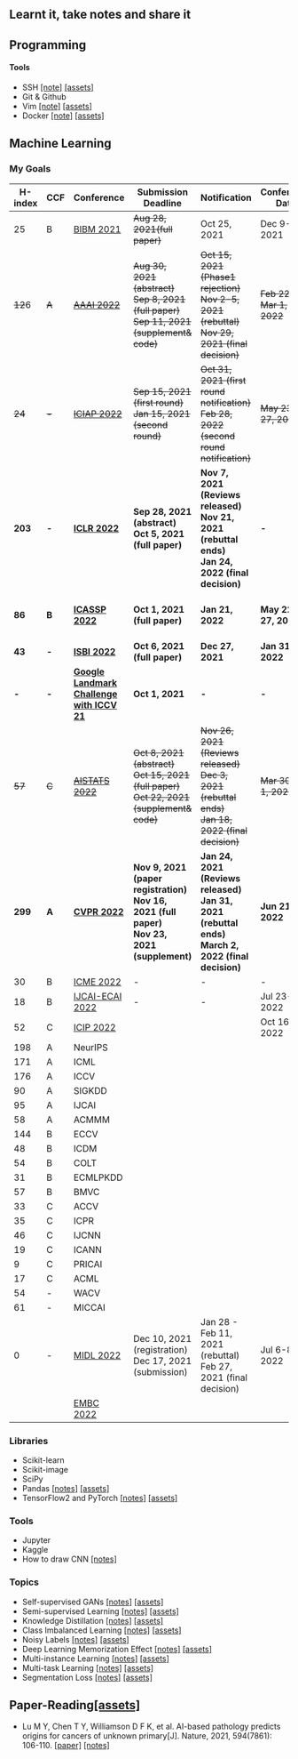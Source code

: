 ## Learnt it, take notes and share it

## Programming

#### Tools

- SSH [[note]](./learnt/ssh/ssh-notes.md) [[assets]](https://github.com/yuanpinz/learntit/tree/main/learnt/ssh)
- Git & Github
- Vim [[note]](./learnt/vim/vim.md) [[assets]](https://github.com/yuanpinz/learntit/tree/main/learnt/vim)
- Docker [[note]](./learnt/docker/docker.md) [[assets]](https://github.com/yuanpinz/learntit/tree/main/learnt/docker)

## Machine Learning

### My Goals

| H-index | CCF   | Conference                                                   | Submission Deadline                                          | Notification                                                 | Conference Date          | Status                                |
| ------- | ----- | ------------------------------------------------------------ | ------------------------------------------------------------ | ------------------------------------------------------------ | ------------------------ | ------------------------------------- |
| 25      | B     | [BIBM 2021](https://ieeebibm.org/BIBM2021/)                  | ~~Aug 28, 2021(full paper)~~                                 | Oct 25, 2021                                                 | Dec 9-12, 2021           | Submitted paper "SIEMIL"              |
| ~~12~~6 | ~~A~~ | ~~[AAAI 2022](https://aaai.org/Conferences/AAAI-22/aaai22call/)~~ | ~~Aug 30, 2021 (abstract)<br/>Sep 8, 2021 (full paper)<br/>Sep 11, 2021 (supplement& code)~~ | ~~Oct 15, 2021 (Phase1 rejection)<br/>Nov 2-5, 2021 (rebuttal)<br/>Nov 29, 2021 (final decision)~~ | ~~Feb 22 - Mar 1, 2022~~ | not participating                     |
| ~~24~~  | ~~-~~ | ~~[ICIAP 2022](https://www.iciap2021.org/)~~                 | ~~Sep 15, 2021 (first round)<br/>Jan 15, 2021 (second round)~~ | ~~Oct 31, 2021 (first round notification)<br/>Feb 28, 2022 (second round notification)~~ | ~~May 23-27, 2022~~      | not participating                     |
| **203** | **-** | **[ICLR 2022](https://iclr.cc/Conferences/2022/CallForPapers)** | **Sep 28, 2021 (abstract)<br/>Oct 5, 2021 (full paper)**     | **Nov 7, 2021 (Reviews released)<br/>Nov 21, 2021 (rebuttal ends)<br/>Jan 24, 2022 (final decision)** | **-**                    | **preparing two MIL paper**           |
| **86**  | **B** | **[ICASSP 2022](https://2022.ieeeicassp.org/)**              | **Oct 1, 2021 (full paper)**                                 | **Jan 21, 2022**                                             | **May 22-27, 2022**      | **preparing for bio imaging session** |
| **43**  | **-** | **[ISBI 2022](https://biomedicalimaging.org/2022/)**         | **Oct 6, 2021 (full paper)**                                 | **Dec 27, 2021**                                             | **Jan 31, 2022**         | **preparing wsi paper**               |
| **-**   | **-** | **[Google Landmark Challenge with ICCV 21](https://www.kaggle.com/c/landmark-recognition-2021)** | **Oct 1, 2021**                                              | **-**                                                        | **-**                    | **preparing**                         |
| ~~57~~  | ~~C~~ | ~~[AISTATS 2022](https://aistats.org/aistats2022/index.html)~~ | ~~Oct 8, 2021 (abstract)<br/>Oct 15, 2021 (full paper)<br/>Oct 22, 2021 (supplement& code)~~ | ~~Nov 26, 2021 (Reviews released)<br/>Dec 3, 2021 (rebuttal ends)<br/>Jan 18, 2022 (final decision)~~ | ~~Mar 30-Apr 1, 2022~~   | not participating                     |
| **299** | **A** | **[CVPR 2022](http://cvpr2022.thecvf.com/)**                 | **Nov 9, 2021 (paper registration)<br/>Nov 16, 2021 (full paper)<br/>Nov 23, 2021 (supplement)** | **Jan 24, 2021 (Reviews released)<br/>Jan 31, 2021 (rebuttal ends)<br/>March 2, 2022 (final decision)** | **Jun 21-24, 2022**      |                                       |
| 30      | B     | [ICME 2022](http://2022.ieeeicme.org/)                       | -                                                            | -                                                            | -                        |                                       |
| 18      | B     | [IJCAI-ECAI 2022](https://ijcai-22.org/)                     | -                                                            | -                                                            | Jul 23-29, 2022          |                                       |
| 52      | C     | [ICIP 2022](http://2022.ieeeicip.org/)                       |                                                              |                                                              | Oct 16-19, 2022          |                                       |
| 198     | A     | NeurIPS                                                      |                                                              |                                                              |                          |                                       |
| 171     | A     | ICML                                                         |                                                              |                                                              |                          |                                       |
| 176     | A     | ICCV                                                         |                                                              |                                                              |                          |                                       |
| 90      | A     | SIGKDD                                                       |                                                              |                                                              |                          |                                       |
| 95      | A     | IJCAI                                                        |                                                              |                                                              |                          |                                       |
| 58      | A     | ACMMM                                                        |                                                              |                                                              |                          |                                       |
| 144     | B     | ECCV                                                         |                                                              |                                                              |                          |                                       |
| 48      | B     | ICDM                                                         |                                                              |                                                              |                          |                                       |
| 54      | B     | COLT                                                         |                                                              |                                                              |                          |                                       |
| 31      | B     | ECMLPKDD                                                     |                                                              |                                                              |                          |                                       |
| 57      | B     | BMVC                                                         |                                                              |                                                              |                          |                                       |
| 33      | C     | ACCV                                                         |                                                              |                                                              |                          |                                       |
| 35      | C     | ICPR                                                         |                                                              |                                                              |                          |                                       |
| 46      | C     | IJCNN                                                        |                                                              |                                                              |                          |                                       |
| 19      | C     | ICANN                                                        |                                                              |                                                              |                          |                                       |
| 9       | C     | PRICAI                                                       |                                                              |                                                              |                          |                                       |
| 17      | C     | ACML                                                         |                                                              |                                                              |                          |                                       |
| 54      | -     | WACV                                                         |                                                              |                                                              |                          |                                       |
| 61      | -     | MICCAI                                                       |                                                              |                                                              |                          |                                       |
| 0       | -     | [MIDL 2022](https://2022.midl.io/)                           | Dec 10, 2021 (registration)<br/>Dec 17, 2021 (submission)    | Jan 28 - Feb 11, 2021 (rebuttal)<br/>Feb 27, 2021 (final decision) | Jul 6-8, 2022            |                                       |
|         |       | [EMBC 2022](https://embc.embs.org/2022/)                     |                                                              |                                                              |                          |                                       |

### Libraries

- Scikit-learn
- Scikit-image
- SciPy
- Pandas [[notes]](./learnt/pandas/pandas.md)  [[assets]](https://github.com/yuanpinz/learntit/tree/main/learnt/pandas)
- TensorFlow2 and PyTorch [[notes]](./learnt/dl-libraries/tf2.md)  [[assets]](https://github.com/yuanpinz/learntit/tree/main/learnt/dl-libraries)

### Tools

- Jupyter
- Kaggle
- How to draw CNN [[notes]](./learnt/ml-tools/draw-cnn.md) 

### Topics

- Self-supervised GANs [[notes]](./learnt/self-supervised-gans/self-supervised-gans.md) [[assets]](https://github.com/yuanpinz/learntit/tree/main/learnt/self-supervised-gans)
- Semi-supervised Learning [[notes]](./learnt/semi-supervised-learning/semi-supervised-learning.md) [[assets]](https://github.com/yuanpinz/learntit/tree/main/learnt/semi-supervised-learning)
- Knowledge Distillation [[notes]](./learnt/knowledge-distillation/knowledge-distillation.md) [[assets]](https://github.com/yuanpinz/learntit/tree/main/learnt/knowledge-distillation)
- Class Imbalanced Learning [[notes]](./learnt/class-imbalanced-learning/class-imbalanced-learning.md) [[assets]](https://github.com/yuanpinz/learntit/tree/main/learnt/class-imbalanced-learning)
- Noisy Labels [[notes]](./learnt/noisy-labels/noisy-labels.md) [[assets]](https://github.com/yuanpinz/learntit/tree/main/learnt/noisy-labels)
- Deep Learning Memorization Effect [[notes]](./learnt/dl-memorization-effect/dl-memorization-effect.md) [[assets]](https://github.com/yuanpinz/learntit/tree/main/learnt/dl-memorization-effect)
- Multi-instance Learning [[notes]](./learnt/multi-instance-learning/multi-instance-learning.md) [[assets]](https://github.com/yuanpinz/learntit/tree/main/learnt/multi-instance-learning)
- Multi-task Learning [[notes]](./learnt/multi-task-learning/multi-task-learning.md) [[assets]](https://github.com/yuanpinz/learntit/tree/main/learnt/multi-task-learning)
- Segmentation Loss [[notes]](./learnt/segmentation-loss/segmentation-loss.md) [[assets]](https://github.com/yuanpinz/learntit/tree/main/learnt/segmentation-loss)

## Paper-Reading[[assets]](https://github.com/yuanpinz/learntit/tree/main/learnt/paper-reading/)

- Lu M Y, Chen T Y, Williamson D F K, et al. AI-based pathology predicts origins for cancers of unknown primary[J]. Nature, 2021, 594(7861): 106-110. [[paper]](https://www.nature.com/articles/s41586-021-03512-4) [[notes]](./learnt/paper-reading/AI-based-pathology-predicts-origins-for-cancers-of-unknown-primary.md) 

